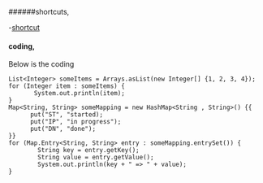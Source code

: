 
######shortcuts,

-[shortcut](https://www.shortcutfoo.com/)

#### coding,
Below is the coding

    List<Integer> someItems = Arrays.asList(new Integer[] {1, 2, 3, 4});
    for (Integer item : someItems) {
           System.out.println(item);
    }
    Map<String, String> someMapping = new HashMap<String , String>() {{
          put("ST", "started);
          put("IP", "in progress");
          put("DN", "done");
    }}
    for (Map.Entry<String, String> entry : someMapping.entrySet()) {
            String key = entry.getKey();
            String value = entry.getValue();
            System.out.println(key + " => " + value);
    }
